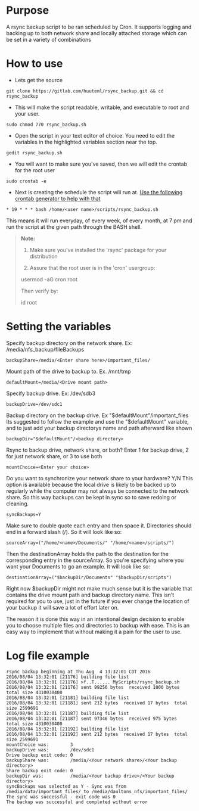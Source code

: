 Purpose
===

A rsync backup script to be ran scheduled by Cron. It supports logging and backing up to both
network share and locally attached storage which can be set in a variety of combinations

How to use
===

- Lets get the source

```
git clone https://gitlab.com/huuteml/rsync_backup.git && cd rsync_backup
```

- This will make the script readable, writable, and executable to root and your user. 

```
sudo chmod 770 rsync_backup.sh
```

- Open the script in your text editor of choice. You need to edit the variables in the highlighted variables section near the top.

```
gedit rsync_backup.sh
```

- You will want to make sure you've saved, then we will edit the crontab for the root user

```
sudo crontab -e
```

- Next is creating the schedule the script will run at. [Use the following crontab generator to help with that](http://crontab-generator.org/)

```
* 19 * * * bash /home/<user name>/scripts/rsync_backup.sh
```

This means it will run everyday, of every week, of every month, at 7 pm and run the script at the given
path through the BASH shell.

> **Note:** 
> 
> 1. Make sure you've installed the 'rsync' package for your distribution
>
> 2. Assure that the root user is in the 'cron' usergroup:
>
> usermod -aG cron root
>
> Then verify by:
>
> id root

Setting the variables
===

Specify backup directory on the network share. Ex: /media/nfs_backup/fileBackups

```
backupShare=/media/<Enter share here>/important_files/
```

Mount path of the drive to backup to. Ex. /mnt/tmp

```
defaultMount=/media/<Drive mount path>
```

Specify backup drive. Ex: /dev/sdb3

```
backupDrive=/dev/sdc1
```

Backup directory on the backup drive. Ex "$defaultMount"/important_files
Its suggested to follow the example and use the "$defaultMount" variable, and to just add your backup
directorys name and path afterward like shown

```
backupDir="$defaultMount"/<backup directory>
```

Rsync to backup drive, network share, or both?
Enter 1 for backup drive, 2 for just network share, or 3 to use both

```
mountChoice=<Enter your choice>
```

Do you want to synchronize your network share to your hardware? Y/N
This option is available because the local drive is likely to be backed up to regularly while
the computer may not always be connected to the network share. So this way backups can be kept in
sync so to save redoing or cleaning.

```
syncBackups=Y
```

Make sure to double quote each entry and then space it. Directories should end in a forward slash (/). So it will look like so:

    sourceArray=("/home/<name>/Documents/" "/home/<name>/scripts/")

Then the destinationArray holds the path to the destination for the corresponding entry in the sourceArray. So you're specifying where you want your Documents to go an example. It will look like so:

    destinationArray=("$backupDir/Documents" "$backupDir/scripts")

Right now $backupDir might not make much sense but it is the variable that contains the drive mount path and
backup directory name. This isn't required for you to use, just in the future if you ever change the location
of your backup it will save a lot of effort later on.

The reason it is done this way in an intentional design decision to enable you to choose multiple files and
directories to backup with ease. This is an easy way to implement that without making it a pain for the user
to use.


Log file example
===

```
rsync backup beginning at Thu Aug  4 13:32:01 CDT 2016
2016/08/04 13:32:01 [21176] building file list
2016/08/04 13:32:01 [21176] >f..T...... MyScripts/rsync_backup.sh
2016/08/04 13:32:01 [21176] sent 99256 bytes  received 1000 bytes  total size 4310030400
2016/08/04 13:32:01 [21181] building file list
2016/08/04 13:32:01 [21181] sent 212 bytes  received 17 bytes  total size 2599691
2016/08/04 13:32:01 [21187] building file list
2016/08/04 13:32:01 [21187] sent 97346 bytes  received 975 bytes  total size 4310030400
2016/08/04 13:32:01 [21192] building file list
2016/08/04 13:32:01 [21192] sent 212 bytes  received 17 bytes  total size 2599691
mountChoice was: 		3
backupDrive was: 		/dev/sdc1
Drive backup exit code:	0
backupShare was:        /media/<Your network share>/<Your backup directory>
Share backup exit code: 0
backupDir was:          /media/<Your backup drive>/<Your backup directory>
syncBackups was selected as Y - Sync was from /media/data/important_files/ to /media/daultons_nfs/important_files/
The sync was successful - exit code was 0
The backup was successful and completed without error

```
